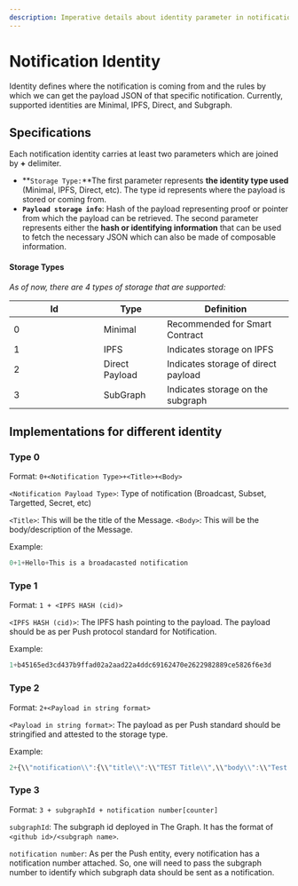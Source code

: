 ```yaml
---
description: Imperative details about identity parameter in notification payload
---
```


# Notification Identity

Identity defines where the notification is coming from and the rules by which we can get the payload JSON of that specific notification. Currently, supported identities are Minimal, IPFS, Direct, and Subgraph.

## Specifications

Each notification identity carries at least two parameters which are joined by **+**  delimiter.

* **`Storage Type:`**The first parameter represents **the identity type used** (Minimal, IPFS, Direct, etc). The type id represents where the payload is stored or coming from.
* **`Payload storage info`**: Hash of the payload representing proof or pointer from which the payload can be retrieved. The second parameter represents either the **hash or identifying information** that can be used to fetch the necessary JSON which can also be made of composable information.

#### Storage Types

_As of now, there are 4 types of storage that are supported:_

<table><thead><tr><th width="146.33333333333331">Id</th><th>Type</th><th>Definition</th></tr></thead><tbody><tr><td>0</td><td>Minimal</td><td>Recommended for Smart Contract</td></tr><tr><td>1</td><td>IPFS</td><td>Indicates storage on IPFS</td></tr><tr><td>2</td><td>Direct Payload</td><td>Indicates storage of direct payload</td></tr><tr><td>3</td><td>SubGraph</td><td>Indicates storage on the subgraph</td></tr></tbody></table>

## **Implementations** for different identity

### **Type 0**

Format: `0+<Notification Type>+<Title>+<Body>`

`<Notification Payload Type>`: Type of notification (Broadcast, Subset, Targetted, Secret, etc)

`<Title>`: This will be the title of the Message. `<Body>`: This will be the body/description of the Message.

Example:

```jsx
0+1+Hello+This is a broadacasted notification
```

### **Type 1**

Format: `1 + <IPFS HASH (cid)>`

`<IPFS HASH (cid)>`: The IPFS hash pointing to the payload. The payload should be as per Push protocol standard for Notification.

Example:

```jsx
1+b45165ed3cd437b9ffad02a2aad22a4ddc69162470e2622982889ce5826f6e3d
```

### **Type 2**

Format: `2+<Payload in string format>`

`<Payload in string format>`: The payload as per Push standard should be stringified and attested to the storage type.

Example:

```jsx
2+{\\"notification\\":{\\"title\\":\\"TEST Title\\",\\"body\\":\\"Test Body\\"},\\"data\\":{\\"acta\\":\\"\\",\\"aimg\\":\\"\\",\\"amsg\\":\\"Test Message\\",\\"asub\\":\\"\\",\\"type\\":\\"3\\",\\"etime\\":\\"\\",\\"hidden\\":\\"\\"}}
```

### **Type 3**

Format: `3 + subgraphId + notification number[counter]`

`subgraphId`: The subgraph id deployed in The Graph. It has the format of `<github id>/<subgraph name>`.

`notification number`: As per the Push entity, every notification has a notification number attached. So, one will need to pass the subgraph number to identify which subgraph data should be sent as a notification.
